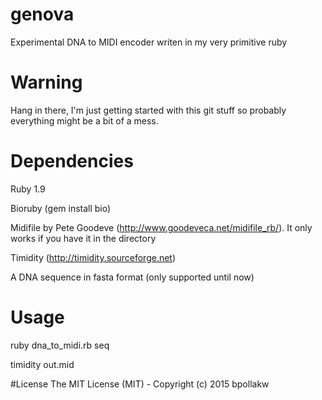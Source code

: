 # genova
Experimental DNA to MIDI encoder writen in my very primitive ruby

# Warning
Hang in there, I'm just getting started with this git stuff so probably everything might be a bit of a mess.

# Dependencies
Ruby 1.9

Bioruby (gem install bio)

Midifile by Pete Goodeve (http://www.goodeveca.net/midifile_rb/). It only works if you have it in the directory

Timidity (http://timidity.sourceforge.net)

A DNA sequence in fasta format (only supported until now)

# Usage
ruby dna_to_midi.rb seq

timidity out.mid

#License
The MIT License (MIT) - Copyright (c) 2015 bpollakw
